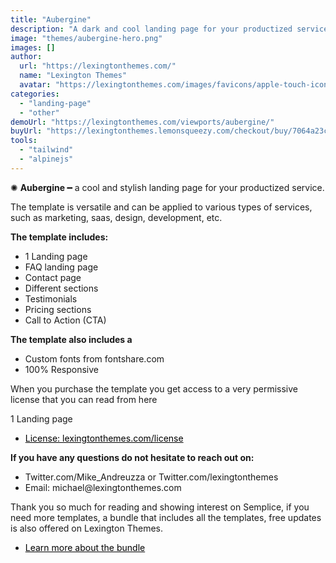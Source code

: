 ```yaml
---
title: "Aubergine"
description: "A dark and cool landing page for your productized service."
image: "themes/aubergine-hero.png"
images: []
author:
  url: "https://lexingtonthemes.com/"
  name: "Lexington Themes"
  avatar: "https://lexingtonthemes.com/images/favicons/apple-touch-icon.png"
categories:
  - "landing-page"
  - "other"
demoUrl: "https://lexingtonthemes.com/viewports/aubergine/"
buyUrl: "https://lexingtonthemes.lemonsqueezy.com/checkout/buy/7064a23c-2b0a-45a4-8e4a-8a9227ee8b0c"
tools:
  - "tailwind"
  - "alpinejs"
---
```


<p>✺&nbsp;<strong>Aubergine&nbsp;</strong>━ a cool and stylish landing page for your productized service.</p><p>The template is versatile and can be applied to various types of services, such as marketing, saas, design, development, etc.</p><p><strong>The template includes:</strong></p><ul><li>1 Landing page</li><li>FAQ landing page</li><li>Contact page</li><li>Different sections</li><li>Testimonials</li><li>Pricing sections</li><li>Call to Action (CTA)</li></ul><p><strong>The template also includes a</strong></p><ul><li>Custom fonts from fontshare.com</li><li>100%&nbsp;Responsive</li></ul><p>When you purchase the template you get access to a very permissive license that you can read from here</p><p>1 Landing page</p><ul><li><a href="https://lexingtonthemes.com/license/" rel="noopener noreferrer" target="_blank" style="color: rgb(0, 0, 0);">License: lexingtonthemes.com/license</a></li></ul><p><strong>If you have any questions do not hesitate to reach out on:</strong></p><ul><li>Twitter.com/Mike_Andreuzza or&nbsp;Twitter.com/lexingtonthemes</li><li>Email: michael@lexingtonthemes.com</li></ul><p>Thank you so much for reading and showing interest on Semplice, if you need more templates, a bundle that includes all the templates, free updates is also offered on Lexington Themes.&nbsp;</p><ul><li><a href="https://lexingtonthemes.com/pricing/" rel="noopener noreferrer" target="_blank" style="color: rgb(0, 0, 0);">Learn more about the bundle</a></li></ul>
